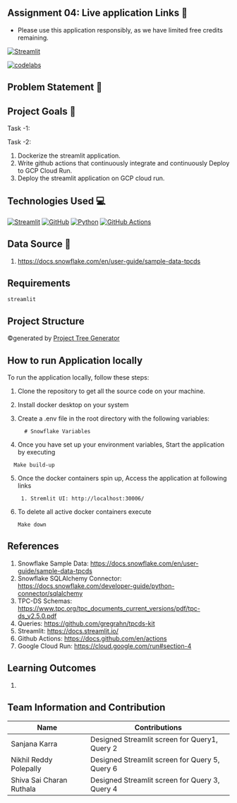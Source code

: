 ## Assignment 04: Live application Links :octopus:

- Please use this application responsibly, as we have limited free credits remaining.

[![Streamlit](https://img.shields.io/badge/Streamlit-FF4B4B?style=for-the-badge&logo=Streamlit&logoColor=white)]()

[![codelabs](https://img.shields.io/badge/codelabs-4285F4?style=for-the-badge&logo=codelabs&logoColor=white)](https://codelabs-preview.appspot.com/?file_id=1n75MAmBIV-t9-6I4U4SAKOnjA9vzeoFxn-50t2yD8jM)

## Problem Statement :memo:


## Project Goals :dart:
Task -1:



Task -2:
1. Dockerize the streamlit application.
2. Write github actions that continuously integrate and continuously Deploy to GCP Cloud Run.
3. Deploy the streamlit application on GCP cloud run.

## Technologies Used :computer:
[![Streamlit](https://img.shields.io/badge/Streamlit-FF4B4B?style=for-the-badge&logo=Streamlit&logoColor=white)](https://streamlit.io/)
[![GitHub](https://img.shields.io/badge/GitHub-100000?style=for-the-badge&logo=github&logoColor=white)](https://github.com/)
[![Python](https://img.shields.io/badge/Python-FFD43B?style=for-the-badge&logo=python&logoColor=blue)](https://www.python.org/)
[![GitHub Actions](https://img.shields.io/badge/Github%20Actions-282a2e?style=for-the-badge&logo=githubactions&logoColor=367cfe)](https://github.com/features/actions)

## Data Source :flashlight:
1. https://docs.snowflake.com/en/user-guide/sample-data-tpcds


## Requirements
```
streamlit
```

## Project Structure

©generated by [Project Tree Generator](https://woochanleee.github.io/project-tree-generator)

## How to run Application locally
To run the application locally, follow these steps:
1. Clone the repository to get all the source code on your machine.

2. Install docker desktop on your system

3. Create a .env file in the root directory with the following variables:

    ``` 
      # Snowflake Variables
    ```

4. Once you have set up your environment variables, Start the application by executing
  ``` 
    Make build-up
  ```

5. Once the docker containers spin up, Access the application at following links
    ``` 
     1. Stremlit UI: http://localhost:30006/
    ```

6. To delete all active docker containers execute
     ``` 
     Make down
     ``` 

## References
1. Snowflake Sample Data: https://docs.snowflake.com/en/user-guide/sample-data-tpcds
2. Snowflake SQLAlchemy Connector: https://docs.snowflake.com/developer-guide/python-connector/sqlalchemy
3. TPC-DS Schemas: https://www.tpc.org/tpc_documents_current_versions/pdf/tpc-ds_v2.5.0.pdf
4. Queries: https://github.com/gregrahn/tpcds-kit
5. Streamlit: https://docs.streamlit.io/
6. Github Actions: https://docs.github.com/en/actions
7. Google Cloud Run: https://cloud.google.com/run#section-4

## Learning Outcomes
1. 


## Team Information and Contribution

Name | Contributions 
--- | --- |
Sanjana Karra | Designed Streamlit screen for Query1, Query 2
Nikhil Reddy Polepally | Designed Streamlit screen for Query 5, Query 6
Shiva Sai Charan Ruthala | Designed Streamlit screen for Query 3, Query 4
